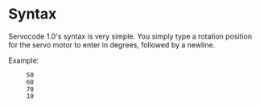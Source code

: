 # Syntax
Servocode 1.0's syntax is very simple. You simply type a rotation position for the servo motor to enter in degrees, followed by a newline.

Example: 

         50
         60
         70
         10
